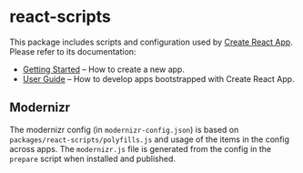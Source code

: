 # react-scripts

This package includes scripts and configuration used by [Create React App](https://github.com/facebook/create-react-app).<br>
Please refer to its documentation:

- [Getting Started](https://facebook.github.io/create-react-app/docs/getting-started) – How to create a new app.
- [User Guide](https://facebook.github.io/create-react-app/) – How to develop apps bootstrapped with Create React App.

## Modernizr

The modernizr config (in `modernizr-config.json`) is based on `packages/react-scripts/polyfills.js` and usage of the items in the config across apps.
The `modernizr.js` file is generated from the config in the `prepare` script when installed and published.

